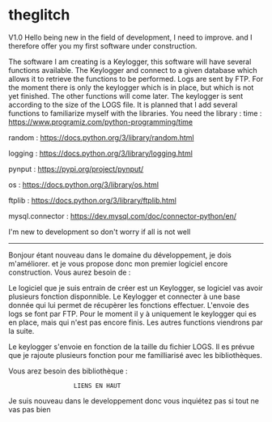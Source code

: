 # theglitch
V1.0
Hello being new in the field of development, I need to improve. and I therefore offer you my first software under construction.

The software I am creating is a Keylogger, this software will have several functions available. The Keylogger and connect to a given database which allows it to retrieve the functions to be performed.
Logs are sent by FTP. For the moment there is only the keylogger which is in place, but which is not yet finished.
The other functions will come later.
The keylogger is sent according to the size of the LOGS file.
It is planned that I add several functions to familiarize myself with the libraries.
You need the library : 
time : https://www.programiz.com/python-programming/time

random : https://docs.python.org/3/library/random.html

logging : https://docs.python.org/3/library/logging.html

pynput : https://pypi.org/project/pynput/

os : https://docs.python.org/3/library/os.html

ftplib : https://docs.python.org/3/library/ftplib.html

mysql.connector : https://dev.mysql.com/doc/connector-python/en/

I'm new to development so don't worry if all is not well
_____________________________________________________________________________________________________________________________
Bonjour étant nouveau dans le domaine du développement, je dois m'améliorer. et je vous propose donc mon premier logiciel encore construction.
Vous aurez besoin de : 

Le logiciel que je suis entrain de créer est un Keylogger, se logiciel vas avoir plusieurs fonction disponnible. Le Keylogger et connecter à une base donnée qui lui permet de récupèrer les fonctions effectuer.
L'envoie des logs se font par FTP. Pour le moment il y à uniquement le keylogger qui es en place, mais qui n'est pas encore finis. Les autres functions viendrons par la suite.

Le keylogger s'envoie en fonction de la taille du fichier LOGS.
Il es prévue que je rajoute plusieurs fonction pour me familliarisé avec les bibliothèques.

Vous arez besoin des bibliothèque :

                      LIENS EN HAUT
Je suis nouveau dans le developpement donc vous inquiétez pas si tout ne vas pas bien
